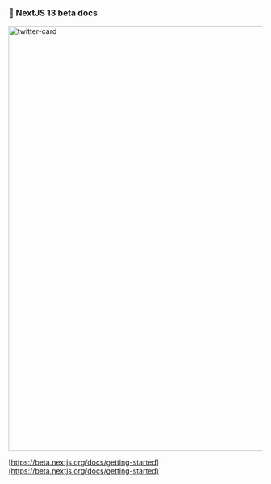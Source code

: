 

### 🌷 NextJS 13 beta docs

<img width="843" alt="twitter-card" src="https://user-images.githubusercontent.com/69143207/233843820-140cd44f-0563-42e1-8084-b58a1fe59944.png">

[https://beta.nextjs.org/docs/getting-started](https://beta.nextjs.org/docs/getting-started)

